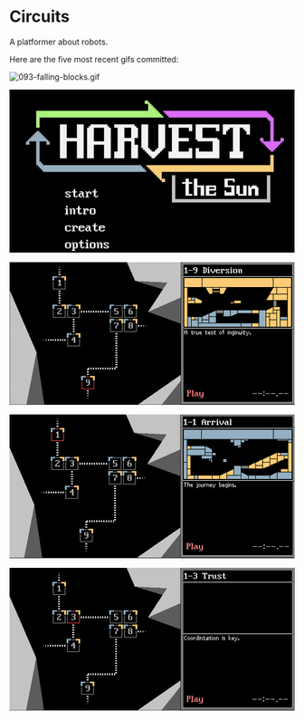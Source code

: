 # Circuits
A platformer about robots.

Here are the five most recent gifs committed:

![093-falling-blocks.gif](gifs/093-falling-blocks.gif?raw=true "093-falling-blocks")

![093-cinematics.gif](gifs/093-cinematics.gif?raw=true "093-cinematics")

![092-overworld-transitions.gif](gifs/092-overworld-transitions.gif?raw=true "092-overworld-transitions")

![091-level-previews.gif](gifs/091-level-previews.gif?raw=true "091-level-previews")

![090-multi-overworld.gif](gifs/090-multi-overworld.gif?raw=true "090-multi-overworld")
